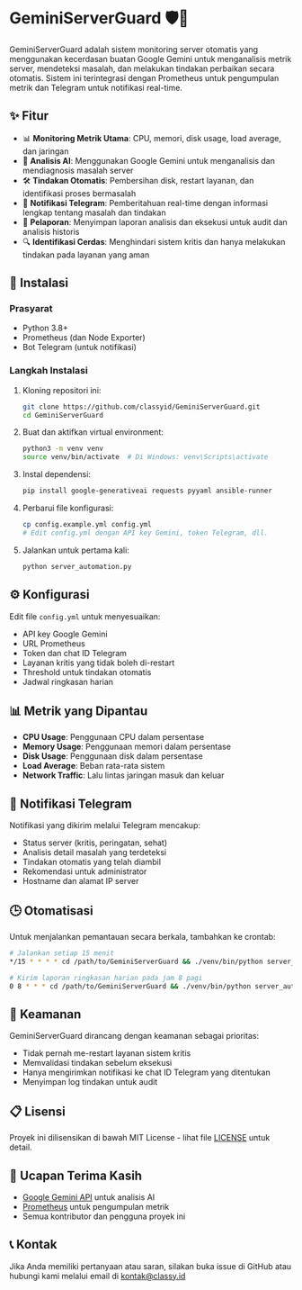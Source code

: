 # GeminiServerGuard 🛡️🤖

GeminiServerGuard adalah sistem monitoring server otomatis yang menggunakan kecerdasan buatan Google Gemini untuk menganalisis metrik server, mendeteksi masalah, dan melakukan tindakan perbaikan secara otomatis. Sistem ini terintegrasi dengan Prometheus untuk pengumpulan metrik dan Telegram untuk notifikasi real-time.

## ✨ Fitur

- 📊 **Monitoring Metrik Utama**: CPU, memori, disk usage, load average, dan jaringan
- 🧠 **Analisis AI**: Menggunakan Google Gemini untuk menganalisis dan mendiagnosis masalah server
- 🛠️ **Tindakan Otomatis**: Pembersihan disk, restart layanan, dan identifikasi proses bermasalah
- 📱 **Notifikasi Telegram**: Pemberitahuan real-time dengan informasi lengkap tentang masalah dan tindakan
- 📝 **Pelaporan**: Menyimpan laporan analisis dan eksekusi untuk audit dan analisis historis
- 🔍 **Identifikasi Cerdas**: Menghindari sistem kritis dan hanya melakukan tindakan pada layanan yang aman

## 🔧 Instalasi

### Prasyarat

- Python 3.8+
- Prometheus (dan Node Exporter)
- Bot Telegram (untuk notifikasi)

### Langkah Instalasi

1. Kloning repositori ini:
   ```bash
   git clone https://github.com/classyid/GeminiServerGuard.git
   cd GeminiServerGuard
   ```

2. Buat dan aktifkan virtual environment:
   ```bash
   python3 -m venv venv
   source venv/bin/activate  # Di Windows: venv\Scripts\activate
   ```

3. Instal dependensi:
   ```bash
   pip install google-generativeai requests pyyaml ansible-runner
   ```

4. Perbarui file konfigurasi:
   ```bash
   cp config.example.yml config.yml
   # Edit config.yml dengan API key Gemini, token Telegram, dll.
   ```

5. Jalankan untuk pertama kali:
   ```bash
   python server_automation.py
   ```

## ⚙️ Konfigurasi

Edit file `config.yml` untuk menyesuaikan:

- API key Google Gemini
- URL Prometheus
- Token dan chat ID Telegram
- Layanan kritis yang tidak boleh di-restart
- Threshold untuk tindakan otomatis
- Jadwal ringkasan harian

## 📊 Metrik yang Dipantau

- **CPU Usage**: Penggunaan CPU dalam persentase
- **Memory Usage**: Penggunaan memori dalam persentase
- **Disk Usage**: Penggunaan disk dalam persentase
- **Load Average**: Beban rata-rata sistem
- **Network Traffic**: Lalu lintas jaringan masuk dan keluar

## 🔔 Notifikasi Telegram

Notifikasi yang dikirim melalui Telegram mencakup:

- Status server (kritis, peringatan, sehat)
- Analisis detail masalah yang terdeteksi
- Tindakan otomatis yang telah diambil
- Rekomendasi untuk administrator
- Hostname dan alamat IP server

## 🕒 Otomatisasi

Untuk menjalankan pemantauan secara berkala, tambahkan ke crontab:

```bash
# Jalankan setiap 15 menit
*/15 * * * * cd /path/to/GeminiServerGuard && ./venv/bin/python server_automation.py >> cron.log 2>&1

# Kirim laporan ringkasan harian pada jam 8 pagi
0 8 * * * cd /path/to/GeminiServerGuard && ./venv/bin/python server_automation.py --daily-summary >> summary.log 2>&1
```

## 🔐 Keamanan

GeminiServerGuard dirancang dengan keamanan sebagai prioritas:

- Tidak pernah me-restart layanan sistem kritis
- Memvalidasi tindakan sebelum eksekusi
- Hanya mengirimkan notifikasi ke chat ID Telegram yang ditentukan
- Menyimpan log tindakan untuk audit

## 📋 Lisensi

Proyek ini dilisensikan di bawah MIT License - lihat file [LICENSE](LICENSE) untuk detail.

## 🙏 Ucapan Terima Kasih

- [Google Gemini API](https://ai.google.dev/) untuk analisis AI
- [Prometheus](https://prometheus.io/) untuk pengumpulan metrik
- Semua kontributor dan pengguna proyek ini

## 📞 Kontak

Jika Anda memiliki pertanyaan atau saran, silakan buka issue di GitHub atau hubungi kami melalui email di kontak@classy.id

